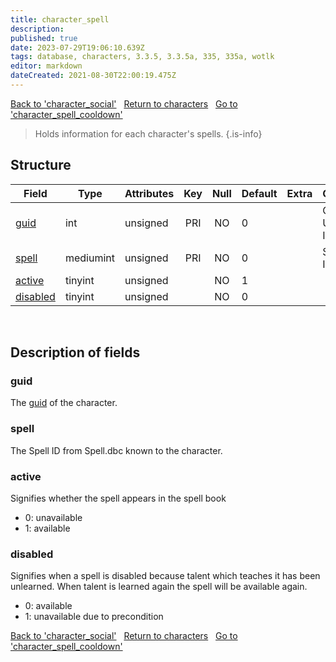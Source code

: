 ```yaml
---
title: character_spell
description: 
published: true
date: 2023-07-29T19:06:10.639Z
tags: database, characters, 3.3.5, 3.3.5a, 335, 335a, wotlk
editor: markdown
dateCreated: 2021-08-30T22:00:19.475Z
---
```


<a href="https://trinitycore.info/en/database/335/characters/character_social" class="mt-5 v-btn v-btn--depressed v-btn--flat v-btn--outlined theme--light v-size--default darkblue--text text--lighten-3"><span class="v-btn__content"><i aria-hidden="true" class="v-icon notranslate v-icon--left mdi mdi-arrow-left theme--light"></i><span>Back to 'character_social'</span></span></a>&nbsp;&nbsp;&nbsp;<a href="https://trinitycore.info/en/database/335/characters/home" class="mt-5 v-btn v-btn--depressed v-btn--flat v-btn--outlined theme--light v-size--default darkblue--text text--lighten-3"><span class="v-btn__content"><i aria-hidden="true" class="v-icon notranslate v-icon--left mdi mdi-home-outline theme--light"></i><span>Return to characters</span></span></a>&nbsp;&nbsp;&nbsp;<a href="https://trinitycore.info/en/database/335/characters/character_spell_cooldown" class="mt-5 v-btn v-btn--depressed v-btn--flat v-btn--outlined theme--light v-size--default darkblue--text text--lighten-3"><span class="v-btn__content"><span>Go to 'character_spell_cooldown'</span><i aria-hidden="true" class="v-icon notranslate v-icon--right mdi mdi-arrow-right theme--light"></i></span></a>

> Holds information for each character's spells.
{.is-info}


## Structure

| Field | Type | Attributes | Key | Null | Default | Extra | Comment |
| --- | --- | --- | :---: | :---: | --- | --- | --- |
| [guid](#guid) | int | unsigned | PRI | NO | 0 |  | Global Unique Identifier |
| [spell](#spell) | mediumint | unsigned | PRI | NO | 0 |  | Spell Identifier |
| [active](#active) | tinyint | unsigned |  | NO | 1 |  |  |
| [disabled](#disabled) | tinyint | unsigned |  | NO | 0 |  |  |
&nbsp;
## Description of fields

### guid
The [guid](../characters/characters#guid) of the character.
&nbsp;

### spell
The Spell ID from Spell.dbc known to the character.
&nbsp;

### active
Signifies whether the spell appears in the spell book
* 0: unavailable
* 1: available 
&nbsp;

### disabled
Signifies when a spell is disabled because talent which teaches it has been unlearned. When talent is learned again the spell will be available again.
* 0: available
* 1: unavailable due to precondition
&nbsp;

<a href="https://trinitycore.info/en/database/335/characters/character_social" class="mt-5 v-btn v-btn--depressed v-btn--flat v-btn--outlined theme--light v-size--default darkblue--text text--lighten-3"><span class="v-btn__content"><i aria-hidden="true" class="v-icon notranslate v-icon--left mdi mdi-arrow-left theme--light"></i><span>Back to 'character_social'</span></span></a>&nbsp;&nbsp;&nbsp;<a href="https://trinitycore.info/en/database/335/characters/home" class="mt-5 v-btn v-btn--depressed v-btn--flat v-btn--outlined theme--light v-size--default darkblue--text text--lighten-3"><span class="v-btn__content"><i aria-hidden="true" class="v-icon notranslate v-icon--left mdi mdi-home-outline theme--light"></i><span>Return to characters</span></span></a>&nbsp;&nbsp;&nbsp;<a href="https://trinitycore.info/en/database/335/characters/character_spell_cooldown" class="mt-5 v-btn v-btn--depressed v-btn--flat v-btn--outlined theme--light v-size--default darkblue--text text--lighten-3"><span class="v-btn__content"><span>Go to 'character_spell_cooldown'</span><i aria-hidden="true" class="v-icon notranslate v-icon--right mdi mdi-arrow-right theme--light"></i></span></a>
